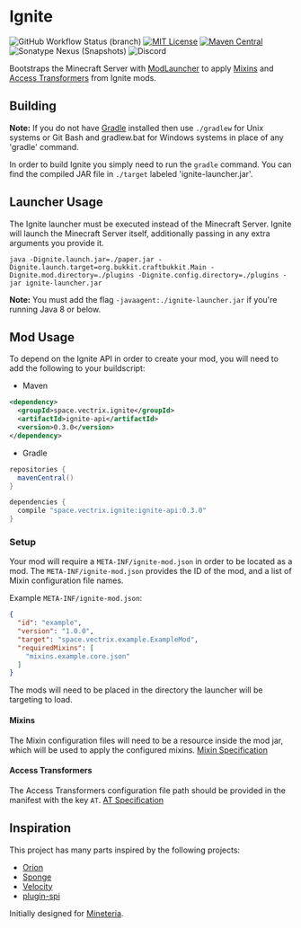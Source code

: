 Ignite
======
![GitHub Workflow Status (branch)](https://img.shields.io/github/workflow/status/vectrix-space/ignite/build/master)
[![MIT License](https://img.shields.io/badge/license-MIT-blue)](license.txt)
[![Maven Central](https://img.shields.io/maven-central/v/space.vectrix.ignite/ignite-api?label=stable)](https://search.maven.org/search?q=g:space.vectrix.ignite%20AND%20a:ignite*)
![Sonatype Nexus (Snapshots)](https://img.shields.io/nexus/s/space.vectrix.ignite/ignite-api?label=dev&server=https%3A%2F%2Fs01.oss.sonatype.org)
![Discord](https://img.shields.io/discord/819522977586348052?style=for-the-badge)

Bootstraps the Minecraft Server with [ModLauncher] to apply [Mixins] and [Access Transformers] from Ignite mods.

## Building
__Note:__ If you do not have [Gradle] installed then use `./gradlew` for Unix systems or Git Bash and gradlew.bat for Windows systems in place of any 'gradle' command.

In order to build Ignite you simply need to run the `gradle` command. You can find the compiled JAR file in `./target` labeled 'ignite-launcher.jar'.

## Launcher Usage

The Ignite launcher must be executed instead of the Minecraft Server. Ignite will launch the Minecraft Server itself, additionally passing in any extra arguments you provide it.

`java -Dignite.launch.jar=./paper.jar -Dignite.launch.target=org.bukkit.craftbukkit.Main -Dignite.mod.directory=./plugins -Dignite.config.directory=./plugins -jar ignite-launcher.jar`

**Note:** You must add the flag `-javaagent:./ignite-launcher.jar` if you're running Java 8 or below.

## Mod Usage

To depend on the Ignite API in order to create your mod, you will need to add the following to your buildscript:

* Maven
```xml
<dependency>
  <groupId>space.vectrix.ignite</groupId>
  <artifactId>ignite-api</artifactId>
  <version>0.3.0</version>
</dependency>
```

* Gradle
```groovy
repositories {
  mavenCentral()
}

dependencies {
  compile "space.vectrix.ignite:ignite-api:0.3.0"
}
```

### Setup

Your mod will require a `META-INF/ignite-mod.json` in order to be located as a mod. The `META-INF/ignite-mod.json` provides the ID of the mod, and a list of Mixin configuration file names.

Example `META-INF/ignite-mod.json`:
```json
{
  "id": "example",
  "version": "1.0.0",
  "target": "space.vectrix.example.ExampleMod",
  "requiredMixins": [
    "mixins.example.core.json"
  ]
}
```

The mods will need to be placed in the directory the launcher will be targeting to load.

#### Mixins

The Mixin configuration files will need to be a resource inside the mod jar, which will be used to apply the configured mixins. [Mixin Specification]

#### Access Transformers

The Access Transformers configuration file path should be provided in the manifest with the key `AT`. [AT Specification]

## Inspiration

This project has many parts inspired by the following projects:

- [Orion]
- [Sponge]
- [Velocity]
- [plugin-spi]

Initially designed for [Mineteria](https://mineteria.com/).

[ModLauncher]: https://github.com/cpw/modlauncher
[Mixins]: https://github.com/SpongePowered/Mixin
[Access Transformers]: https://github.com/MinecraftForge/AccessTransformers
[Mixin Specification]: https://github.com/SpongePowered/Mixin/wiki/Introduction-to-Mixins---The-Mixin-Environment#mixin-configuration-files
[AT Specification]: https://github.com/MinecraftForge/AccessTransformers/blob/master/FMLAT.md

[Gradle]: https://www.gradle.org/
[Orion]: https://github.com/OrionMinecraft/Orion
[Sponge]: https://github.com/SpongePowered/Sponge
[Velocity]: https://github.com/VelocityPowered/Velocity
[plugin-spi]: https://github.com/SpongePowered/plugin-spi
